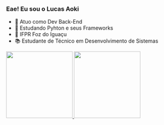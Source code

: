 ### Eae! Eu sou o Lucas Aoki

- 🔭 Atuo como Dev Back-End
- 🌱 Estudando Pyhton e seus Frameworks
- 🏫 IFPR Foz do Iguaçu
- 📚 Estudante de Técnico em Desenvolvimento de Sistemas

<div>
  <a href="https://github.com/lucaseduaoki">
  <img height="180em" src="https://github-readme-stats-vercel.app/api?username=lucaseduaoki&show_icons=true&theme=dracula&include_all_commits=true&count_private=true"/>
  <img height="180em" src="https://github-readme-stats-vercel.app/api/top-langs/?username=lucaseduaoki&layout=compact&langs_count=16&theme=dracula"/> 
</div>
